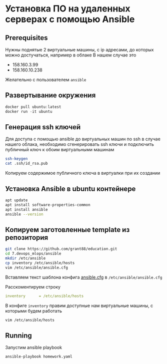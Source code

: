 # Установка ПО на удаленных серверах с помощью Ansible 

## Prerequisites
Нужны поднятые 2 виртуальные машины, с ip адресами, до которых можно достучаться, например в облаке
В нашем случае это
* 158.160.3.99
* 158.160.10.238

Желательно с пользователем `ansible`

## Развертывание окружения
```powershell
docker pull ubuntu:latest
docker run -it ubuntu
```

## Генерация ssh ключей
Для доступа с помощью ansible до виртуальных машин по ssh в случае нашего облака, необходимо сгенерировать ssh ключи и подключить публичный ключ к обоим виртуальными машинам
```bash
ssh-keygen
cat .ssh/id_rsa.pub
```
Копируем содержимое публичного ключа в виртуалки при их создании

## Установка Ansible в ubuntu контейнере
```bash
apt update
apt install software-properties-common
apt install ansible
ansible --version
```

## Копируем заготовленные template из репозитория
```bash
git clone https://github.com/grant88/education.git
cd 7.devops_mlops/ansible
mkdir /etc/ansible
cp inventory /etc/ansible/hosts
vim /etc/ansible/ansible.cfg
```

Вставляем текст шаблона конфига [ansible.cfg](https://github.com/ansible/ansible/blob/stable-2.9/examples/ansible.cfg) в `/etc/ansible/ansible.cfg`

Расскоментируем строку 
```yaml
inventory      = /etc/ansible/hosts
```

В конфиге `inventory` правим доступные нам виртуальные машины, с которыми будем работать
```bash
vim /etc/ansible/hosts
```

## Running
Запустим ansible playbook
```bash
ansible-playbook homework.yaml
```
